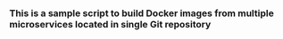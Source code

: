 ### This is a sample script to build Docker images from multiple microservices located in single Git repository 